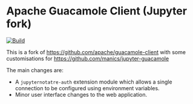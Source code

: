 # Apache Guacamole Client (Jupyter fork)
[![Build](https://github.com/manics/guacamole-client/actions/workflows/build.yml/badge.svg)](https://github.com/manics/guacamole-client/actions/workflows/build.yml)

This is a fork of https://github.com/apache/guacamole-client with some customisations for https://github.com/manics/jupyter-guacamole

The main changes are:
- A `jupyternotatre-auth` extension module which allows a single connection to be configured using environment variables.
- Minor user interface changes to the web application.
